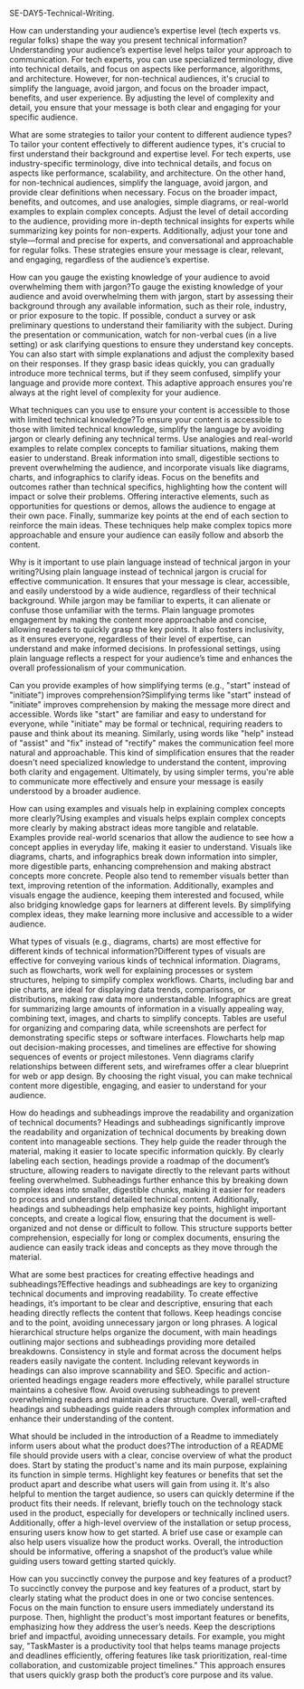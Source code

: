 SE-DAY5-Technical-Writing.


How can understanding your audience’s expertise level (tech experts vs. regular folks) shape the way you present technical information? Understanding your audience’s expertise level helps tailor your approach to communication. For tech experts, you can use specialized terminology, dive into technical details, and focus on aspects like performance, algorithms, and architecture. However, for non-technical audiences, it's crucial to simplify the language, avoid jargon, and focus on the broader impact, benefits, and user experience. By adjusting the level of complexity and detail, you ensure that your message is both clear and engaging for your specific audience.

What are some strategies to tailor your content to different audience types?To tailor your content effectively to different audience types, it's crucial to first understand their background and expertise level. For tech experts, use industry-specific terminology, dive into technical details, and focus on aspects like performance, scalability, and architecture. On the other hand, for non-technical audiences, simplify the language, avoid jargon, and provide clear definitions when necessary. Focus on the broader impact, benefits, and outcomes, and use analogies, simple diagrams, or real-world examples to explain complex concepts. Adjust the level of detail according to the audience, providing more in-depth technical insights for experts while summarizing key points for non-experts. Additionally, adjust your tone and style—formal and precise for experts, and conversational and approachable for regular folks. These strategies ensure your message is clear, relevant, and engaging, regardless of the audience’s expertise.

How can you gauge the existing knowledge of your audience to avoid overwhelming them with jargon?To gauge the existing knowledge of your audience and avoid overwhelming them with jargon, start by assessing their background through any available information, such as their role, industry, or prior exposure to the topic. If possible, conduct a survey or ask preliminary questions to understand their familiarity with the subject. During the presentation or communication, watch for non-verbal cues (in a live setting) or ask clarifying questions to ensure they understand key concepts. You can also start with simple explanations and adjust the complexity based on their responses. If they grasp basic ideas quickly, you can gradually introduce more technical terms, but if they seem confused, simplify your language and provide more context. This adaptive approach ensures you're always at the right level of complexity for your audience.

What techniques can you use to ensure your content is accessible to those with limited technical knowledge?To ensure your content is accessible to those with limited technical knowledge, simplify the language by avoiding jargon or clearly defining any technical terms. Use analogies and real-world examples to relate complex concepts to familiar situations, making them easier to understand. Break information into small, digestible sections to prevent overwhelming the audience, and incorporate visuals like diagrams, charts, and infographics to clarify ideas. Focus on the benefits and outcomes rather than technical specifics, highlighting how the content will impact or solve their problems. Offering interactive elements, such as opportunities for questions or demos, allows the audience to engage at their own pace. Finally, summarize key points at the end of each section to reinforce the main ideas. These techniques help make complex topics more approachable and ensure your audience can easily follow and absorb the content.

Why is it important to use plain language instead of technical jargon in your writing?Using plain language instead of technical jargon is crucial for effective communication. It ensures that your message is clear, accessible, and easily understood by a wide audience, regardless of their technical background. While jargon may be familiar to experts, it can alienate or confuse those unfamiliar with the terms. Plain language promotes engagement by making the content more approachable and concise, allowing readers to quickly grasp the key points. It also fosters inclusivity, as it ensures everyone, regardless of their level of expertise, can understand and make informed decisions. In professional settings, using plain language reflects a respect for your audience’s time and enhances the overall professionalism of your communication.

Can you provide examples of how simplifying terms (e.g., "start" instead of "initiate") improves comprehension?Simplifying terms like "start" instead of "initiate" improves comprehension by making the message more direct and accessible. Words like "start" are familiar and easy to understand for everyone, while "initiate" may be formal or technical, requiring readers to pause and think about its meaning. Similarly, using words like "help" instead of "assist" and "fix" instead of "rectify" makes the communication feel more natural and approachable. This kind of simplification ensures that the reader doesn't need specialized knowledge to understand the content, improving both clarity and engagement. Ultimately, by using simpler terms, you're able to communicate more effectively and ensure your message is easily understood by a broader audience.

How can using examples and visuals help in explaining complex concepts more clearly?Using examples and visuals helps explain complex concepts more clearly by making abstract ideas more tangible and relatable. Examples provide real-world scenarios that allow the audience to see how a concept applies in everyday life, making it easier to understand. Visuals like diagrams, charts, and infographics break down information into simpler, more digestible parts, enhancing comprehension and making abstract concepts more concrete. People also tend to remember visuals better than text, improving retention of the information. Additionally, examples and visuals engage the audience, keeping them interested and focused, while also bridging knowledge gaps for learners at different levels. By simplifying complex ideas, they make learning more inclusive and accessible to a wider audience.

What types of visuals (e.g., diagrams, charts) are most effective for different kinds of technical information?Different types of visuals are effective for conveying various kinds of technical information. Diagrams, such as flowcharts, work well for explaining processes or system structures, helping to simplify complex workflows. Charts, including bar and pie charts, are ideal for displaying data trends, comparisons, or distributions, making raw data more understandable. Infographics are great for summarizing large amounts of information in a visually appealing way, combining text, images, and charts to simplify concepts. Tables are useful for organizing and comparing data, while screenshots are perfect for demonstrating specific steps or software interfaces. Flowcharts help map out decision-making processes, and timelines are effective for showing sequences of events or project milestones. Venn diagrams clarify relationships between different sets, and wireframes offer a clear blueprint for web or app design. By choosing the right visual, you can make technical content more digestible, engaging, and easier to understand for your audience.

How do headings and subheadings improve the readability and organization of technical documents? Headings and subheadings significantly improve the readability and organization of technical documents by breaking down content into manageable sections. They help guide the reader through the material, making it easier to locate specific information quickly. By clearly labeling each section, headings provide a roadmap of the document’s structure, allowing readers to navigate directly to the relevant parts without feeling overwhelmed. Subheadings further enhance this by breaking down complex ideas into smaller, digestible chunks, making it easier for readers to process and understand detailed technical content. Additionally, headings and subheadings help emphasize key points, highlight important concepts, and create a logical flow, ensuring that the document is well-organized and not dense or difficult to follow. This structure supports better comprehension, especially for long or complex documents, ensuring the audience can easily track ideas and concepts as they move through the material.

What are some best practices for creating effective headings and subheadings?Effective headings and subheadings are key to organizing technical documents and improving readability. To create effective headings, it’s important to be clear and descriptive, ensuring that each heading directly reflects the content that follows. Keep headings concise and to the point, avoiding unnecessary jargon or long phrases. A logical hierarchical structure helps organize the document, with main headings outlining major sections and subheadings providing more detailed breakdowns. Consistency in style and format across the document helps readers easily navigate the content. Including relevant keywords in headings can also improve scannability and SEO. Specific and action-oriented headings engage readers more effectively, while parallel structure maintains a cohesive flow. Avoid overusing subheadings to prevent overwhelming readers and maintain a clear structure. Overall, well-crafted headings and subheadings guide readers through complex information and enhance their understanding of the content.

What should be included in the introduction of a Readme to immediately inform users about what the product does?The introduction of a README file should provide users with a clear, concise overview of what the product does. Start by stating the product's name and its main purpose, explaining its function in simple terms. Highlight key features or benefits that set the product apart and describe what users will gain from using it. It's also helpful to mention the target audience, so users can quickly determine if the product fits their needs. If relevant, briefly touch on the technology stack used in the product, especially for developers or technically inclined users. Additionally, offer a high-level overview of the installation or setup process, ensuring users know how to get started. A brief use case or example can also help users visualize how the product works. Overall, the introduction should be informative, offering a snapshot of the product’s value while guiding users toward getting started quickly.

How can you succinctly convey the purpose and key features of a product?To succinctly convey the purpose and key features of a product, start by clearly stating what the product does in one or two concise sentences. Focus on the main function to ensure users immediately understand its purpose. Then, highlight the product's most important features or benefits, emphasizing how they address the user’s needs. Keep the descriptions brief and impactful, avoiding unnecessary details. For example, you might say, "TaskMaster is a productivity tool that helps teams manage projects and deadlines efficiently, offering features like task prioritization, real-time collaboration, and customizable project timelines." This approach ensures that users quickly grasp both the product’s core purpose and its value.
